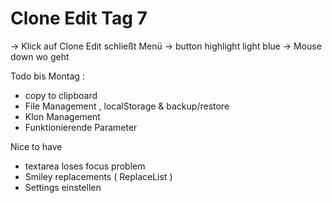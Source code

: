# Clone Edit Tag 7

-> Klick auf Clone Edit schließt Menü
-> button highlight light blue
-> Mouse down wo geht

Todo bis Montag :
- copy to clipboard
- File Management , localStorage & backup/restore
- Klon Management
- Funktionierende Parameter

Nice to have
- textarea loses focus problem
- Smiley replacements ( ReplaceList )
- Settings einstellen

